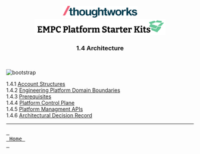 <div align="center">
	<p>
		<img alt="Thoughtworks Logo" src="https://raw.githubusercontent.com/ThoughtWorks-DPS/static/master/thoughtworks_flamingo_wave.png?sanitize=true" width=200 />
    <br />
		<img alt="DPS Title" src="https://raw.githubusercontent.com/ThoughtWorks-DPS/static/master/EMPCPlatformStarterKitsImage.png?sanitize=true" width=350/>
	</p>
  <h3>1.4 Architecture</h3>
</div>
<br />

![bootstrap](https://img.shields.io/badge/document-EarlyDraft-yellow.svg?style=for-the-badge&logo=markdown)  

1.4.1 [Account Structures](architecture_1.4.1.md)  
1.4.2 [Engineering Platform Domain Boundaries](architecture_1.4.2.md)  
1.4.3 [Prerequisites](architecture_1.4.3.md)  
1.4.4 [Platform Control Plane](architecture_1.4.4.md)  
1.4.5 [Platform Managment APIs](architecture_1.4.5.md)  
1.4.6 [Architectural Decision Record](architectural_decisions/README.md)  

<hr>  

[<kbd> <br> Home <br> </kbd>](../README.md)

